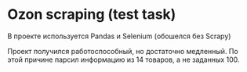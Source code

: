 # Ozon scraping (test task)

В проекте используется Pandas и Selenium (обошелся без Scrapy)

Проект получился работоспособный, но достаточно медленный. По этой причине парсил информацию из 14 товаров, а не заданных 100.
